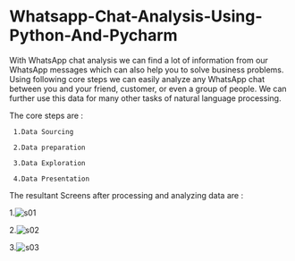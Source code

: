 # Whatsapp-Chat-Analysis-Using-Python-And-Pycharm
With WhatsApp chat analysis we can find a lot of information from our WhatsApp messages which can also help you to solve business problems. 
Using following core steps we can easily analyze any WhatsApp chat between you and your friend, customer, or even a group of people. We can further use this data for many other tasks of natural language processing.

The core steps are :

     1.Data Sourcing 
  
     2.Data preparation 
  
     3.Data Exploration
  
     4.Data Presentation 
  
  The resultant Screens after processing and analyzing data are :
  
   1.![s01](https://user-images.githubusercontent.com/89337354/209995237-acefcf8c-68b9-4fb0-8afc-06b9b21267c8.png)
          
   2.![s02](https://user-images.githubusercontent.com/89337354/209995323-b65f1721-635a-44fb-b260-628042103a58.png)
          
   3.![s03](https://user-images.githubusercontent.com/89337354/209995513-33d38b20-6670-439a-a763-efd9be7f81b4.png)


          
